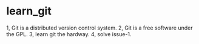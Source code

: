 learn_git
=========

1, Git is a distributed version control system.
2, Git is a free software under the GPL.
3, learn git the hardway.
4, solve issue-1.

